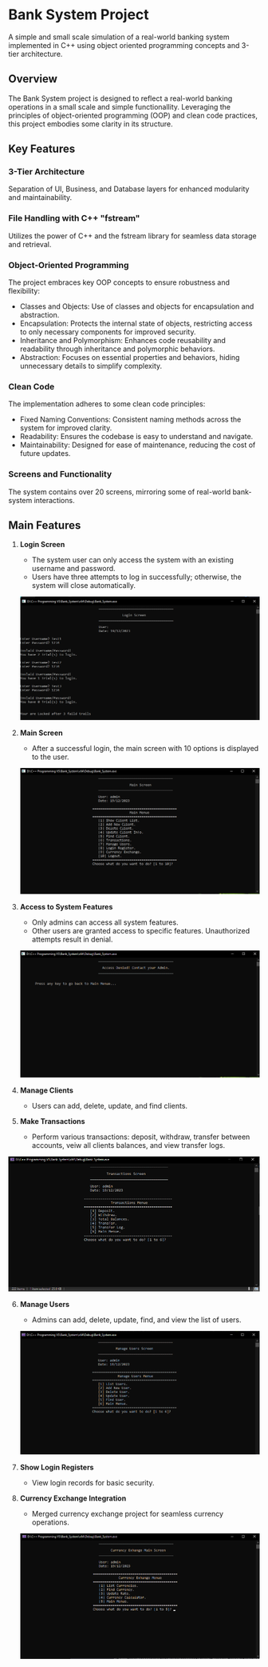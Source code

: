 # Bank System Project

A simple and small scale simulation of a real-world banking system implemented in C++ using object oriented programming concepts and 3-tier architecture.

## Overview

The Bank System project is designed to reflect a real-world banking operations in a small scale and simple functionallity. Leveraging the principles of object-oriented programming (OOP) and clean code practices, this project embodies some clarity in its structure.

## Key Features

### 3-Tier Architecture

Separation of UI, Business, and Database layers for enhanced modularity and maintainability.

### File Handling with C++ "fstream"

Utilizes the power of C++ and the fstream library for seamless data storage and retrieval.

### Object-Oriented Programming

The project embraces key OOP concepts to ensure robustness and flexibility:

- Classes and Objects: Use of classes and objects for encapsulation and abstraction.
- Encapsulation: Protects the internal state of objects, restricting access to only necessary components for improved security.
- Inheritance and Polymorphism: Enhances code reusability and readability through inheritance and polymorphic behaviors.
- Abstraction: Focuses on essential properties and behaviors, hiding unnecessary details to simplify complexity.

### Clean Code 

The implementation adheres to some clean code principles:

- Fixed Naming Conventions: Consistent naming methods across the system for improved clarity.
- Readability: Ensures the codebase is easy to understand and navigate.
- Maintainability: Designed for ease of maintenance, reducing the cost of future updates.

### Screens and Functionality

The system contains over 20 screens, mirroring some of real-world bank-system interactions.

## Main Features

1. **Login Screen**

   - The system user can only access the system with an existing username and password.
   - Users have three attempts to log in successfully; otherwise, the system will close automatically.

   ![failed login](https://github.com/MohamedElDegwi/Bank_System/blob/main/Screenshots/Login%20Screen.png)


2. **Main Screen**

   - After a successful login, the main screen with 10 options is displayed to the user.

   ![Main Screen](https://github.com/MohamedElDegwi/Bank_System/blob/main/Screenshots/Main%20Screen.png)


3. **Access to System Features**

   - Only admins can access all system features.
   - Other users are granted access to specific features. Unauthorized attempts result in denial.

   ![Access Denied screen](https://github.com/MohamedElDegwi/Bank_System/blob/main/Screenshots/Access%20Screen.png)


4. **Manage Clients**

   - Users can add, delete, update, and find clients.
     

5. **Make Transactions**

   - Perform various transactions: deposit, withdraw, transfer between accounts, veiw all clients balances, and view transfer logs.

  ![Transactions Screen](https://github.com/MohamedElDegwi/Bank_System/blob/main/Screenshots/Transactions%20Screen.png)


6. **Manage Users**

   - Admins can add, delete, update, find, and view the list of users.

   ![Manage Users Screen](https://github.com/MohamedElDegwi/Bank_System/blob/main/Screenshots/Manage%20Users%20Screen.png)


7. **Show Login Registers**

   - View login records for basic security.


8. **Currency Exchange Integration**

   - Merged currency exchange project for seamless currency operations.

   ![Currency Exchange Screen](https://github.com/MohamedElDegwi/Bank_System/blob/main/Screenshots/Currency%20Exchange%20screen.png)

